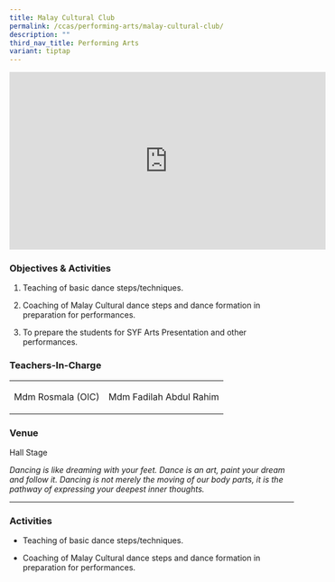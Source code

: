 ```yaml
---
title: Malay Cultural Club
permalink: /ccas/performing-arts/malay-cultural-club/
description: ""
third_nav_title: Performing Arts
variant: tiptap
---
```

<div class="iframe-wrapper">
<iframe height="315" width="560" allowfullscreen="true" frameborder="0" src="https://www.youtube.com/embed/geD6RzEmUTI?si=5p4b4rc6LjM5XyjQ"></iframe>
</div>
<h3>Objectives &amp; Activities</h3>
<ol data-tight="true" class="tight">
<li>
<p>Teaching of basic dance steps/techniques.</p>
</li>
<li>
<p>Coaching of Malay Cultural dance steps and dance formation in preparation
for performances.</p>
</li>
<li>
<p>To prepare the students for SYF Arts Presentation and other performances.</p>
</li>
</ol>
<h3>Teachers-In-Charge</h3>
<table style="minWidth: 50px">
<colgroup>
<col>
<col>
</colgroup>
<tbody>
<tr>
<td rowspan="1" colspan="1">
<p>Mdm Rosmala (OIC)</p>
</td>
<td rowspan="1" colspan="1">
<p>Mdm Fadilah Abdul Rahim</p>
</td>
</tr>
</tbody>
</table>
<p></p>
<h3>Venue</h3>
<p>Hall Stage</p>
<p><em>Dancing is like dreaming with your feet. Dance is an art, paint your dream and follow it. Dancing is not merely the moving of our body parts, it is the pathway of expressing your deepest inner thoughts.</em>
</p>
<hr>
<h3>Activities</h3>
<ul data-tight="true" class="tight">
<li>
<p>Teaching of basic dance steps/techniques.</p>
</li>
<li>
<p>Coaching of Malay Cultural dance steps and dance formation in preparation
for performances.</p>
</li>
</ul>
<p></p>